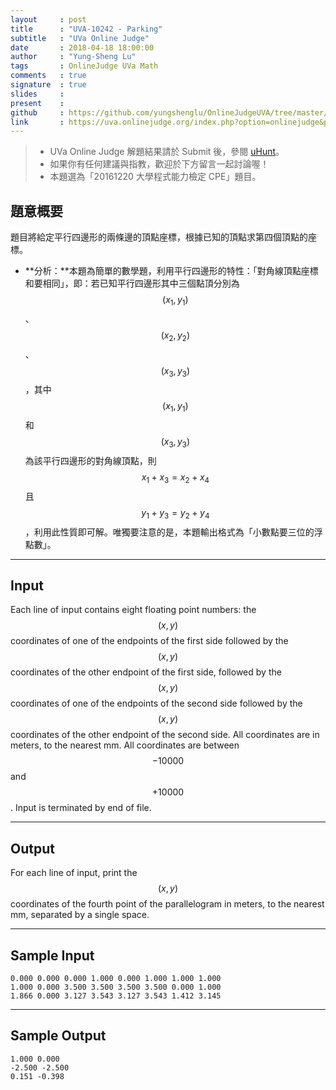 ```yaml
---
layout     : post
title      : "UVA-10242 - Parking"
subtitle   : "UVa Online Judge"
date       : 2018-04-18 18:00:00
author     : "Yung-Sheng Lu"
tags       : OnlineJudge UVa Math
comments   : true
signature  : true
slides     : 
present    :
github     : https://github.com/yungshenglu/OnlineJudgeUVA/tree/master/UVA-10242
link       : https://uva.onlinejudge.org/index.php?option=onlinejudge&page=show_problem&problem=1183
---
```


> * UVa Online Judge 解題結果請於 Submit 後，參閱 [uHunt](https://uhunt.onlinejudge.org/)。
> * 如果你有任何建議與指教，歡迎於下方留言一起討論喔！
> * 本題選為「20161220 大學程式能力檢定 CPE」題目。

## 題意概要

題目將給定平行四邊形的兩條邊的頂點座標，根據已知的頂點求第四個頂點的座標。
* **分析：**本題為簡單的數學題，利用平行四邊形的特性：「對角線頂點座標和要相同」，即：若已知平行四邊形其中三個點頂分別為 $$(x_1, y_1)$$、$$(x_2, y_2)$$、$$(x_3, y_3)$$，其中 $$(x_1, y_1)$$ 和 $$(x_3, y_3)$$ 為該平行四邊形的對角線頂點，則 $$x_1 + x_3 = x_2 + x_4$$ 且 $$y_1 + y_3 = y_2 + y_4$$，利用此性質即可解。唯獨要注意的是，本題輸出格式為「小數點要三位的浮點數」。

---
## Input

Each line of input contains eight floating point numbers: the $$(x, y)$$ coordinates of one of the endpoints of the first side followed by the $$(x, y)$$ coordinates of the other endpoint of the first side, followed by the $$(x, y)$$ coordinates of one of the endpoints of the second side followed by the $$(x, y)$$ coordinates of the other endpoint of the second side. All coordinates are in meters, to the nearest mm. All coordinates are between $$−10000$$ and $$+10000$$. Input is terminated by end of file.

---
## Output

For each line of input, print the $$(x, y)$$ coordinates of the fourth point of the parallelogram in meters, to the nearest mm, separated by a single space.

---
## Sample Input

```
0.000 0.000 0.000 1.000 0.000 1.000 1.000 1.000
1.000 0.000 3.500 3.500 3.500 3.500 0.000 1.000
1.866 0.000 3.127 3.543 3.127 3.543 1.412 3.145
```

---
## Sample Output

```
1.000 0.000
-2.500 -2.500
0.151 -0.398
```